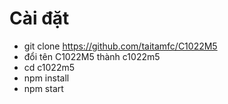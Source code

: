 # Cài đặt
- git clone https://github.com/taitamfc/C1022M5
- đổi tên C1022M5 thành c1022m5
- cd c1022m5
- npm install
- npm start
